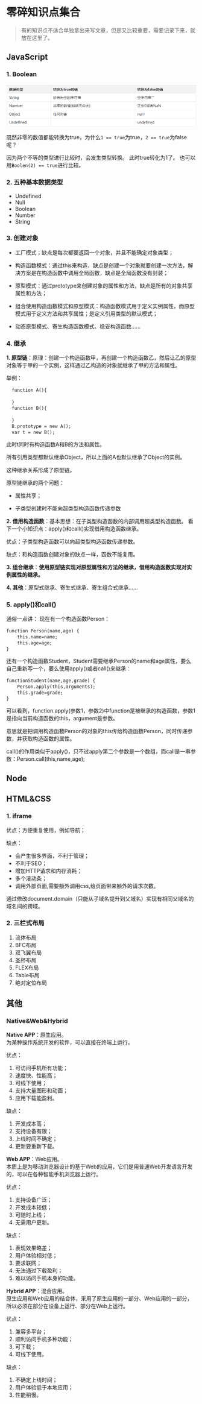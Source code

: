 # 零碎知识点集合
> 有的知识点不适合单独拿出来写文章，但是又比较重要，需要记录下来，就放在这里了。

## JavaScript
### 1. Boolean
![](img/boolean.png)

既然非零的数值都能转换为true，为什么`1 == true`为true，`2 == true`为false呢？  

因为两个不等的类型进行比较时，会发生类型转换。  此时true转化为1了。
也可以用`Boolen(2) == true`进行比较。

### 2. 五种基本数据类型
* Undefined
* Null
* Boolean
* Number
* String

### 3. 创建对象
* 工厂模式；缺点是每次都要返回一个对象，并且不能确定对象类型；

* 构造函数模式：通过this来构造，缺点是创建一个对象就要创建一次方法，解决方案是在构造函数中调用全局函数，缺点是全局函数没有封装；

* 原型模式：通过prototype来创建对象的属性和方法，缺点是所有的对象共享属性和方法；

* 组合使用构造函数模式和原型模式：构造函数模式用于定义实例属性，而原型模式用于定义方法和共享属性；是定义引用类型的默认模式；

* 动态原型模式、寄生构造函数模式、稳妥构造函数……

### 4. 继承
**1. 原型链**：原理：创建一个构造函数甲，再创建一个构造函数乙，然后让乙的原型对象等于甲的一个实例，这样通过乙构造的对象就继承了甲的方法和属性。

举例：

	  function A(){
	
	  }
	  function B(){
	
	  }
	  B.prototype = new A();
	  var t = new B();
此时t同时有构造函数A和B的方法和属性。

所有引用类型都默认继承Object，所以上面的A也默认继承了Object的实例。

这种继承关系形成了原型链。

原型链继承的两个问题：

* 属性共享；

* 子类型创建时不能向超类型构造函数传递参数

**2. 借用构造函数**：基本思想：在子类型构造函数的内部调用超类型构造函数。
看下一个小知识点：apply()和call()实现借用构造函数继承。

优点：子类型构造函数可以向超类型构造函数传递参数。

缺点：和构造函数创建对象的缺点一样，函数不能复用。

**3. 组合继承**：**使用原型链实现对原型属性和方法的继承，借用构造函数实现对实例属性的继承。**

**4. 其他**：原型式继承、寄生式继承、寄生组合式继承……

### 5. apply()和call()
通俗一点讲：
现在有一个构造函数Person：

	function Person(name,age) {
		this.name=name; 
		this.age=age;
	} 
还有一个构造函数Student，Student需要继承Person的name和age属性，要么自己重新写一个，要么使用apply()或者call()来继承：

	functionStudent(name,age,grade) {
		Person.apply(this,arguments); 
		this.grade=grade;
	} 
可以看到，function.apply(参数1，参数2)中function是被继承的构造函数，参数1是指向当前构造函数的this，argument是参数。

意思就是把调用构造函数Person的对象的this传给构造函数Person，同时传递参数，并获取构造函数的属性。

call()的作用类似于apply()，只不过apply第二个参数是一个数组，而call是一串参数：Person.call(this,name,age);

## Node

## HTML&CSS
### 1. iframe
优点：方便重复使用，例如导航；
	
缺点：

* 会产生很多界面，不利于管理；
* 不利于SEO；
* 增加HTTP请求和内存消耗；
* 多个滚动条；
* 调用外部页面,需要额外调用css,给页面带来额外的请求次数。

通过修改document.domain（只能从子域名提升到父域名）实现有相同父域名的域名间的跨域。

### 2. 三栏式布局
1. 流体布局
2. BFC布局
3. 双飞翼布局
4. 圣杯布局
5. FLEX布局
6. Table布局
7. 绝对定位布局


## 其他
### Native&Web&Hybrid
**Native APP**：原生应用。   
为某种操作系统开发的软件，可以直接在终端上运行。

优点：   
1. 可访问手机所有功能；  
2. 速度快、性能高；  
3. 可线下使用；  
4. 支持大量图形和动画；  
5. 应用下载能盈利。  

缺点：  
1. 开发成本高；  
2. 支持设备有限；  
3. 上线时间不确定；  
4. 更新要重新下载。

**Web APP**：Web应用。  
本质上是为移动浏览器设计的基于Web的应用，它们是用普通Web开发语言开发的，可以在各种智能手机浏览器上运行。

优点：  
1. 支持设备广泛；
2. 开发成本较低；
3. 可随时上线；
4. 无需用户更新。

缺点：  
1. 表现效果略差；
2. 用户体验相对低；
3. 要求联网；
4. 无法通过下载盈利；
5. 难以访问手机本身的功能。

**Hybrid APP**：混合应用。  
原生应用和Web应用的结合体，采用了原生应用的一部分、Web应用的一部分，所以必须在部分在设备上运行、部分在Web上运行。

优点：  
1. 兼容多平台；
2. 顺利访问手机多种功能；
3. 可下载；
4. 可线下使用。

缺点：  
1. 不确定上线时间；
2. 用户体验低于本地应用；
3. 性能稍慢。 